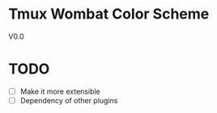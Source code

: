# Tmux Wombat Color Scheme
V0.0

# TODO
- [ ] Make it more extensible
- [ ] Dependency of other plugins
